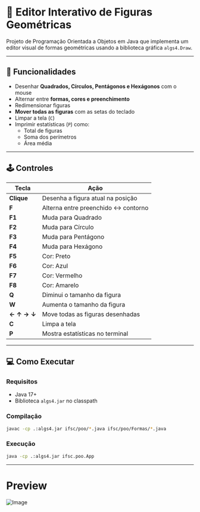 # 🎨 Editor Interativo de Figuras Geométricas

Projeto de Programação Orientada a Objetos em Java que implementa um editor visual de formas geométricas usando a biblioteca gráfica `algs4.Draw`.

---

## 🧰 Funcionalidades

- Desenhar **Quadrados, Círculos, Pentágonos e Hexágonos** com o mouse
- Alternar entre **formas, cores e preenchimento**
- Redimensionar figuras
- **Mover todas as figuras** com as setas do teclado
- Limpar a tela (`C`)
- Imprimir estatísticas (`P`) como:
  - Total de figuras
  - Soma dos perímetros
  - Área média
---

## 🕹️ Controles

| Tecla       | Ação                                  |
|-------------|----------------------------------------|
| **Clique**  | Desenha a figura atual na posição      |
| **F**       | Alterna entre preenchido ↔ contorno    |
| **F1**      | Muda para Quadrado                     |
| **F2**      | Muda para Círculo                      |
| **F3**      | Muda para Pentágono                    |
| **F4**      | Muda para Hexágono                     |
| **F5**      | Cor: Preto                             |
| **F6**      | Cor: Azul                              |
| **F7**      | Cor: Vermelho                          |
| **F8**      | Cor: Amarelo                           |
| **Q**       | Diminui o tamanho da figura            |
| **W**       | Aumenta o tamanho da figura            |
| **← ↑ → ↓** | Move todas as figuras desenhadas       |
| **C**       | Limpa a tela                           |
| **P**       | Mostra estatísticas no terminal        |

---

## 💻 Como Executar

### Requisitos

- Java 17+
- Biblioteca `algs4.jar` no classpath

### Compilação

```bash
javac -cp .:algs4.jar ifsc/poo/*.java ifsc/poo/Formas/*.java
```
### Execução

```bash
java -cp .:algs4.jar ifsc.poo.App
```
---

# Preview

![Image](https://github.com/user-attachments/assets/4515c7ff-6116-4128-a66d-be5052449811)
